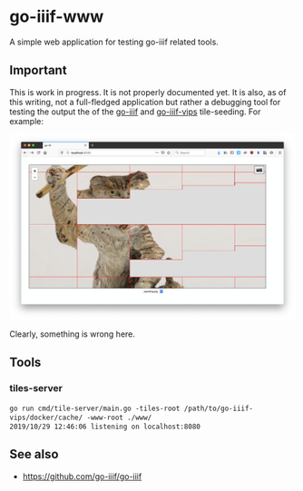 # go-iiif-www

A simple web application for testing go-iiif related tools.

## Important

This is work in progress. It is not properly documented yet. It is also, as of this writing, not a full-fledged application but rather a debugging tool for testing the output the of the [go-iiif](https://github.com/go-iiif/go-iiif) and [go-iiif-vips](https://github.com/go-iiif/go-iiif-vips) tile-seeding. For example:

![](docs/images/tile-seed-bunk.png)

Clearly, something is wrong here.

## Tools

### tiles-server

```
go run cmd/tile-server/main.go -tiles-root /path/to/go-iiif-vips/docker/cache/ -www-root ./www/
2019/10/29 12:46:06 listening on localhost:8080
```

## See also

* https://github.com/go-iiif/go-iiif
